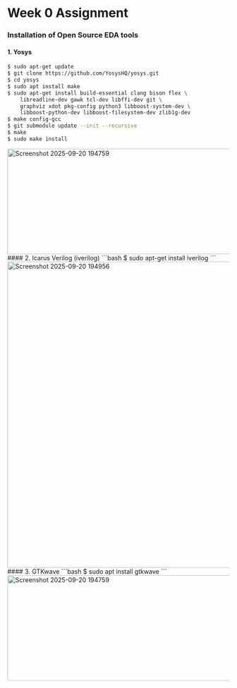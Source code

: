 # Week 0 Assignment 
### Installation of Open Source EDA tools
#### 1. Yosys
```bash
$ sudo apt-get update
$ git clone https://github.com/YosysHQ/yosys.git
$ cd yosys
$ sudo apt install make
$ sudo apt-get install build-essential clang bison flex \
    libreadline-dev gawk tcl-dev libffi-dev git \
    graphviz xdot pkg-config python3 libboost-system-dev \
    libboost-python-dev libboost-filesystem-dev zlib1g-dev
$ make config-gcc
$ git submodule update --init --recursive
$ make 
$ sudo make install
```
<img width="986" height="239" alt="Screenshot 2025-09-20 194759" src="https://github.com/user-attachments/assets/a6759f4c-f81e-4df0-a181-23d8749e045d" />
#### 2. Icarus Verilog  (iverilog)
```bash
$ sudo apt-get install iverilog
```
<img width="973" height="694" alt="Screenshot 2025-09-20 194956" src="https://github.com/user-attachments/assets/6cba27f4-70ca-47e4-9567-4c067ac0369c" />
#### 3. GTKwave
```bash
$ sudo apt install gtkwave
```
<img width="986" height="239" alt="Screenshot 2025-09-20 194759" src="https://github.com/user-attachments/assets/c639969d-7f41-441b-9d94-0d1733de735f" />
